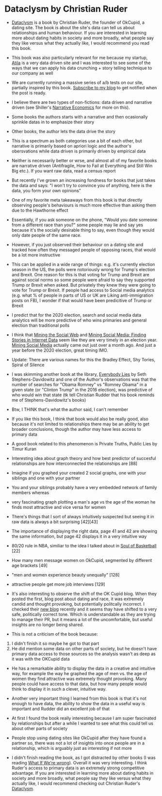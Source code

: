 # Dataclysm by Christian Ruder

- [Dataclysm](https://amzn.to/39KETLi) is a book by  Christian Ruder, the founder of OkCupid, a dating site. The book is about the site's data can tell us about relationships and human behaviour. If you are interested in learning more about dating habits in society and more broadly, what people say they like versus what they actually like, I would recommend you read this book.

- This book was also particularly relevant for me because my startup, [Atila](http://atila.ca/) is a very data driven site and I was interested to see some of the ways that we can apply his data crunching + story telling technique to our company as well

- We are currently running a massive series of a/b tests on our site, partially inspired by this book. [Subscribe to my blog](https://blog.tomiwa.ca/subscribe/) to get notified when the post is ready.


- I believe there are two types of non-fictions: data driven and narrative driven (see Shiller's [Narrative Economics](https://amzn.to/36xB6Pe) for more on this).
- Some books the authors starts with a narrative and then ocasionally sprinkle datas in to emphasize their story
- Other books, the author lets the data drive the story 
- This is a spectrum as both categories use a bit of each other, but narrative is primarily based on apriori logic and the author's obersvations while data driven is primarily driven by empirical data

- Neither is necessarily better or wrse, and almost all of my favorite books are narrative driven (Antifragile, How to Fail at Everything and Still Win Big etc.). If you want raw data, read a census report

- But recently I've grown an increasing fondness for books that just takes the data and says: "I won't try to convince you of anything, here is the data, you form your own opinions"

- One of my favorite meta takeaways from this book is that directly observing people's behaviours is much more effective than asking them due to the Hawthorne effect

- Essentially, if you ask someone on the phone, "Would you date someone from a different race than you?" some people may lie and say yes because it's the socially desirable thing to say, even though they would only date people of the same race. 

- However, if you just observed their behaviour on a dating site and tracked how often they messaged people of opposing races, that would be a lot more instructive

- This can be applied in a wide range of things: e.g. it's currently election season in the US, the polls were notoriously wrong for Trump's election and Brexit. One reason for this is that voting for Trump and Brexit are against social norms so some people were afraid to say they supported Trump or Brexit when asked. But privately they knew they were going to vote for Trump or Brexit. If people had access to Social media analytics (e.g. what % of people in parts of US or UK are Liking anti-immigration posts on FB), I wonder if that would have been predicitive of Trump or Brexit

- I predict that for the 2020 election, search and social media data analytics will be more predictive of who wins primaries and general election than traditional polls

- I think that [Mining the Social Web](https://amzn.to/2rXXWk3) and [Mining Social Media: Finding Stories in Internet Data](https://amzn.to/2ZWCZ5J) seem like they are very timely in an election year. [Mining Social Media](https://amzn.to/2ZWCZ5J) actually came out just over a month ago. And just a year before the 2020 election, great timing IMO.

- Update: There are various names for this the Bradley Effect, Shy Tories, Spiral of Silence

- I was skimming another book at the library, [Everybody Lies](https://amzn.to/35urRhq) by Seth Stephens-Davidowitz and one of the Author's observations was that the number of searches for "Obama Romney" vs "Romney Obama" in a given state (or "Clinton Trump" in the 2016 election), was predictive of who would win that state 
(tk tell Christian Rudder that his book reminds me of Stephens-Davidowitz's books)

- Btw, I THINK that's what the author said, I can't remember

- If you like this book, I think that book would also be really good, also because it's not limited to relationships there may be an ability to get broader conclusions, though the author may have less access to primary data

- A good book related to this phenomenon is Private Truths, Public Lies by Timur Kuran

- Interesting idea about graph theory and how best predictor of succesful relationships are how interconnected the relationships are [88]
- Imagine if you graphed your created 2 social graphs, one with your siblings and one with your partner
- You and your siblings probably have a very embedded network of family members whereas

- very fascinating graph plotting a man's age vs the age of the woman he finds most attractive
and vice versa for women
- There's things that I sort of always intuitively suspected but seeing it in raw data is always a bit surprising [42][43]
- The importance of displaying the right data, page 41 and 42 are showing the same information, but page 42 displays it in a very intuitive way
- 80/20 rule in NBA, similiar to the idea I talked about in [Soul of Basketball](https://blog.tomiwa.ca/soul-of-basketball-book-notes/) [22]
- How many men message women on OkCupid, segmented by different age brackets [49]
- "men and women experience beauty unequally" [128]
- attractive people get more job interviews [129]

- It's also interesting to observe the shift of the OK Cupid blog. When they posted the first, blog post about dating and race, it was extremely candid and thought provoking, but potentially politcally incorrect. I checked their [new blog](https://theblog.okcupid.com/) recently and it seems thay have shifted to a very safe, politically correct tone. Which is understandable as they are trying to manage their PR, but it means a lot of the uncomfortable, but useful insights are no longer being shared.


- This is not a criticism of the book because:
1. I didn't finish it so maybe he got to that part
2. He did mention some data on other parts of society, but he doesn't have primary data access to those sources so the analysis wasn't as deep as it was with the OKCupid data

- He has a remarkable ability to display the data in a creative and intuitive way, for example the way he graphed the age of men vs. the age of women they find attractive was extremely thought provoking. Many people could have access to that data, but how many people would think to display it in such a clever, intuitive way.


- Another very important thing I learned from this book is that it's not enough to have data, the ability to show the data in a useful way is important and Rudder did an excellent job of that

- At first I found the book really interesting because I am super fascinated by relationships but after a while I wanted to see what this could tell us about other parts of society

- People stop using dating sites like OkCupid after they have found a partner so, there was not a lot of insights into once people are in a relationship, which is arguably just as interesting if not more



- I didn't finish reading the book, as I got distracted by other books (I was reading [What If We're wrong](https://amzn.to/2T7Gmpd)). Overall it was very interesting. I think Ruder's access to primary data is an extremely strong competitive advantage. If you are interested in learning more about dating habits in society and more broadly, what people say they like versus what they actually like, I would recommend checking out Christian Ruder's [Dataclysm](https://amzn.to/39KETLi).